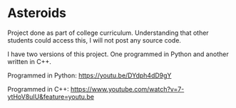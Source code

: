 # Asteroids
Project done as part of college curriculum. Understanding that other students could access this, I will not post any source code.

I have two versions of this project. One programmed in Python and another written in C++.

Programmed in Python: https://youtu.be/DYdph4dD9gY

Programmed in C++: https://www.youtube.com/watch?v=7-ytHoV8uIU&feature=youtu.be


